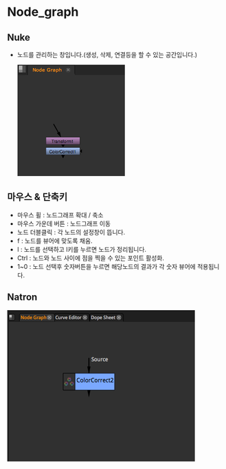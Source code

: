 # Node\_graph

## Nuke

* 노드를 관리하는 창입니다.\(생성, 삭제, 연결등을 할 수 있는 공간입니다.\)

  ![](../../.gitbook/assets/node_graph.png)

## 마우스 & 단축키

* 마우스 휠 : 노드그래프 확대 / 축소
* 마우스 가운데 버튼 : 노드그래프 이동
* 노드 더블클릭 : 각 노드의 설정창이 뜹니다.
* f : 노드를 뷰어에 맞도록 채움.
* l : 노드를 선택하고 l키를 누르면 노드가 정리됩니다.
* Ctrl : 노드와 노드 사이에 점을 찍을 수 있는 포인트 활성화.
* 1~0 : 노드 선택후 숫자버튼을 누르면 해당노드의 결과가 각 숫자 뷰어에 적용됩니다.

## Natron

![](../../.gitbook/assets/natron_nodeview.png)

